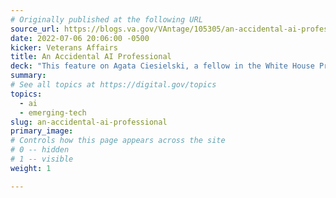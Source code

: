 ```yaml
---
# Originally published at the following URL
source_url: https://blogs.va.gov/VAntage/105305/an-accidental-ai-professional/
date: 2022-07-06 20:06:00 -0500
kicker: Veterans Affairs
title: An Accidental AI Professional
deck: "This feature on Agata Ciesielski, a fellow in the White House Presidential Innovation Fellowship (PIF) Program, highlights the opportunities provided by the program to work on big impact inter-agency problems, such as elevating artificial intelligence solutions."
summary: 
# See all topics at https://digital.gov/topics
topics:
  - ai
  - emerging-tech
slug: an-accidental-ai-professional
primary_image: 
# Controls how this page appears across the site
# 0 -- hidden
# 1 -- visible
weight: 1

---
```

